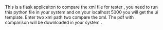 This is a flask applicaiton to compare the xml file for tester , you need to run this python file in your system and on your localhost 5000 you will get the ui template.
Enter two xml path two compare the xml.
The pdf with comparison will be downloaded in your system .
